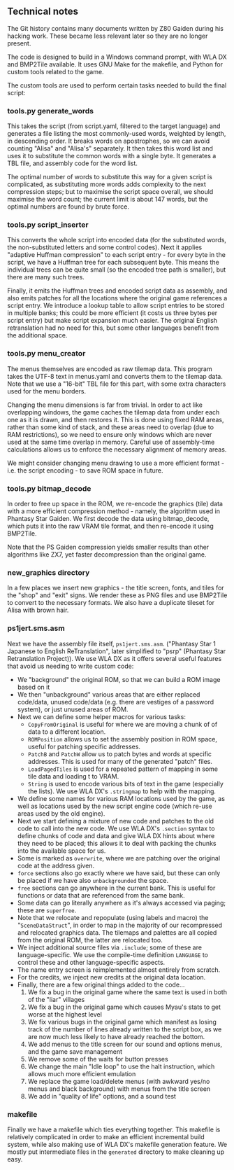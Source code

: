 ## Technical notes

The Git history contains many documents written by Z80 Gaiden during his hacking work.
These became less relevant later so they are no longer present.

The code is designed to build in a Windows command prompt, with WLA DX and BMP2Tile
available. It uses GNU Make for the makefile, and Python for custom tools related to the game.

The custom tools are used to perform certain tasks needed to build the final script:

### tools.py generate_words

This takes the script (from script.yaml, filtered to the target language) and generates a file listing the most commonly-used words, weighted by length, in descending order. It breaks words on apostrophes, so we can avoid counting "Alisa" and "Alisa's" separately. It then takes this word list and uses it to substitute the common words with a single byte. It generates a TBL file, and assembly code for the word list.

The optimal number of words to substitute this way for a given script is complicated, as substituting more words adds complexity to the next compression steps; but to maximise the script space overall, we should maximise the word count; the current limit is about 147 words, but the optimal numbers are found by brute force.

### tools.py script_inserter

This converts the whole script into encoded data (for the substituted words, the non-substituted letters and some control codes). Next it applies "adaptive Huffman compression" to each script entry - for every byte in the script, we have a Huffman tree for each subsequent byte. This means the individual trees can be quite small (so the encoded tree path is smaller), but there are many such trees.

Finally, it emits the Huffman trees and encoded script data as assembly, and also emits patches for all the locations where the original game references a script entry. We introduce a lookup table to allow script entries to be stored in multiple banks; this could be more efficient (it costs us three bytes per script entry) but make script expansion much easier. The original English retranslation had no need for this, but some other languages benefit from the additional space.

### tools.py menu_creator

The menus themselves are encoded as raw tilemap data. This program takes the UTF-8 text in menus.yaml and converts them to the tilemap data. Note that we use a "16-bit" TBL file for this part, with some extra characters used for the menu borders.

Changing the menu dimensions is far from trivial. In order to act like overlapping windows, the game caches the tilemap data from under each one as it is drawn, and then restores it. This is done using fixed RAM areas, rather than some kind of stack, and these areas need to overlap (due to RAM restrictions), so we need to ensure only windows which are never used at the same time overlap in memory. Careful use of assembly-time calculations allows us to enforce the necessary alignment of memory areas.

We might consider changing menu drawing to use a more efficient format - i.e. the script encoding - to save ROM space in future.

### tools.py bitmap_decode

In order to free up space in the ROM, we re-encode the graphics (tile) data with a more efficient compression method - namely, the algorithm used in Phantasy Star Gaiden. We first decode the data using bitmap_decode, which puts it into the raw VRAM tile format, and then re-encode it using BMP2Tile.

Note that the PS Gaiden compression yields smaller results than other algorithms like ZX7, yet faster decompression than the original game.

### new_graphics directory

In a few places we insert new graphics - the title screen, fonts, and tiles for the "shop" and "exit" signs. We render these as PNG files and use BMP2Tile to convert to the necessary formats. We also have a duplicate tileset for Alisa with brown hair.

### ps1jert.sms.asm

Next we have the assembly file itself, `ps1jert.sms.asm`. ("Phantasy Star 1 Japanese to English ReTranslation", later simplified to "psrp" (Phantasy Star Retranslation Project)). We use WLA DX as it offers several useful features that avoid us needing to write custom code:

- We "background" the original ROM, so that we can build a ROM image based on it
- We then "unbackground" various areas that are either replaced code/data, unused code/data (e.g. there are vestiges of a password system), or just unused areas of ROM.
- Next we can define some helper macros for various tasks:
  - `CopyFromOriginal` is useful for where we are moving a chunk of of data to a different location.
  - `ROMPosition` allows us to set the assembly position in ROM space, useful for patching specific addresses.
  - `PatchB` and `PatchW` allow us to patch bytes and words at specific addresses. This is used for many of the generated "patch" files.
  - `LoadPagedTiles` is used for a repeated pattern of mapping in some tile data and loading t to VRAM.
  - `String` is used to encode various bits of text in the game (especially the lists). We use WLA DX's `.stringmap` to help with the mapping.
- We define some names for various RAM locations used by the game, as well as locations used by the new script engine code (which re-use areas used by the old engine).
- Next we start defining a mixture of new code and patches to the old code to call into the new code. We use WLA DX's `.section` syntax to define chunks of code and data and give WLA DX hints about where they need to be placed; this allows it to deal with packing the chunks into the available space for us.
 - Some is marked as `overwrite`, where we are patching over the original code at the address given.
 - `force` sections also go exactly where we have said, but these can only be placed if we have also `unbackgrounded` the space.
 - `free` sections can go anywhere in the current bank. This is useful for functions or data that are referenced from the same bank.
 - Some data can go literally anywhere as it's always accessed via paging; these are `superfree`.
- Note that we relocate and repopulate (using labels and macro) the "`SceneDataStruct`", in order to map in the majority of our recompressed and relocated graphics data. The tilemaps and palettes are all copied from the original ROM, the latter are relocated too.
- We inject additional source files via `.include`; some of these are language-specific. We use the compile-time definition `LANGUAGE` to control these and other language-specific aspects.
- The name entry screen is reimplemented almost entirely from scratch.
- For the credits, we inject new credits at the original data location.
- Finally, there are a few original things added to the code...
  1. We fix a bug in the original game where the same text is used in both of the "liar" villages
  2. We fix a bug in the original game which causes Myau's stats to get worse at the highest level
  3. We fix various bugs in the original game which manifest as losing track of the number of lines already written to the script box, as we are now much less likely to have already reached the bottom.
  3. We add menus to the title screen for our sound and options menus, and the game save management
  4. We remove some of the waits for button presses
  5. We change the main "Idle loop" to use the halt instruction, which allows much more efficient emulation
  6. We replace the game load/delete menus (with awkward yes/no menus and black background) with menus from the title screen
  7. We add in "quality of life" options, and a sound test

### makefile

Finally we have a makefile which ties everything together. This makefile is relatively complicated in order to make an efficient incremental build system, while also making use of WLA DX's makefile generation feature. We mostly put intermediate files in the `generated` directory to make cleaning up easy.
